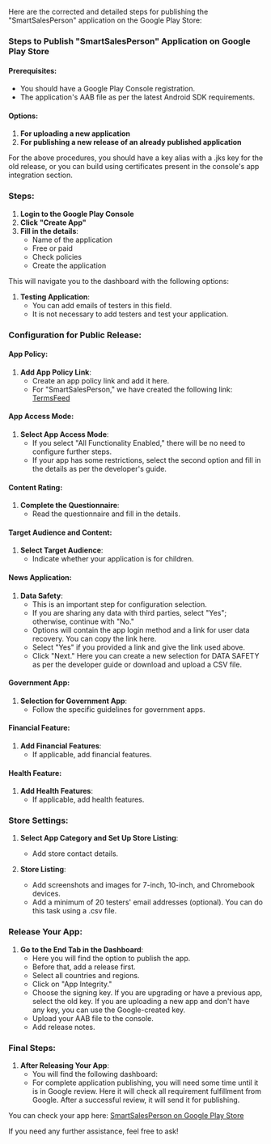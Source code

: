 Here are the corrected and detailed steps for publishing the "SmartSalesPerson" application on the Google Play Store:

### **Steps to Publish "SmartSalesPerson" Application on Google Play Store**

#### **Prerequisites:**
- You should have a Google Play Console registration.
- The application's AAB file as per the latest Android SDK requirements.

#### **Options:**
1. **For uploading a new application**
2. **For publishing a new release of an already published application**

For the above procedures, you should have a key alias with a .jks key for the old release, or you can build using certificates present in the console's app integration section.

### **Steps:**

1. **Login to the Google Play Console**
2. **Click "Create App"**
3. **Fill in the details**:
   - Name of the application
   - Free or paid
   - Check policies
   - Create the application

This will navigate you to the dashboard with the following options:

1. **Testing Application**:
   - You can add emails of testers in this field.
   - It is not necessary to add testers and test your application.

### **Configuration for Public Release:**

#### **App Policy:**
1. **Add App Policy Link**:
   - Create an app policy link and add it here.
   - For "SmartSalesPerson," we have created the following link: [TermsFeed](https://www.termsfeed.com/live/b54d2919-f888-45ee-a3ce-f1e8be39ef5d)

#### **App Access Mode:**
1. **Select App Access Mode**:
   - If you select "All Functionality Enabled," there will be no need to configure further steps.
   - If your app has some restrictions, select the second option and fill in the details as per the developer's guide.

#### **Content Rating:**
1. **Complete the Questionnaire**:
   - Read the questionnaire and fill in the details.

#### **Target Audience and Content:**
1. **Select Target Audience**:
   - Indicate whether your application is for children.

#### **News Application:**
1. **Data Safety**:
   - This is an important step for configuration selection.
   - If you are sharing any data with third parties, select "Yes"; otherwise, continue with "No."
   - Options will contain the app login method and a link for user data recovery. You can copy the link here.
   - Select "Yes" if you provided a link and give the link used above.
   - Click "Next." Here you can create a new selection for DATA SAFETY as per the developer guide or download and upload a CSV file.

#### **Government App:**
1. **Selection for Government App**:
   - Follow the specific guidelines for government apps.

#### **Financial Feature:**
1. **Add Financial Features**:
   - If applicable, add financial features.

#### **Health Feature:**
1. **Add Health Features**:
   - If applicable, add health features.

### **Store Settings:**

1. **Select App Category and Set Up Store Listing**:
   - Add store contact details.

2. **Store Listing**:
   - Add screenshots and images for 7-inch, 10-inch, and Chromebook devices.
   - Add a minimum of 20 testers' email addresses (optional). You can do this task using a .csv file.

### **Release Your App:**

1. **Go to the End Tab in the Dashboard**:
   - Here you will find the option to publish the app.
   - Before that, add a release first.
   - Select all countries and regions.
   - Click on "App Integrity."
   - Choose the signing key. If you are upgrading or have a previous app, select the old key. If you are uploading a new app and don't have any key, you can use the Google-created key.
   - Upload your AAB file to the console.
   - Add release notes.

### **Final Steps:**

1. **After Releasing Your App**:
   - You will find the following dashboard:
   - For complete application publishing, you will need some time until it is in Google review. Here it will check all requirement fulfillment from Google. After a successful review, it will send it for publishing.

You can check your app here: [SmartSalesPerson on Google Play Store](https://play.google.com/store/apps/details?id=com.blueplanet.smartSalesperson&pcampaignid=web_share)

If you need any further assistance, feel free to ask!
